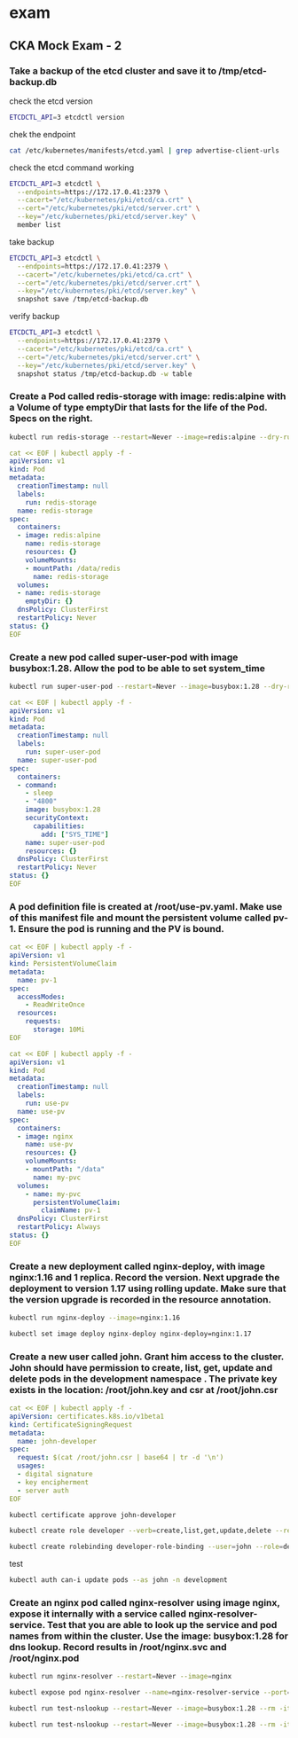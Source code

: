 # exam


## CKA Mock Exam - 2

### Take a backup of the etcd cluster and save it to /tmp/etcd-backup.db

check the etcd version
```bash
ETCDCTL_API=3 etcdctl version
```

chek the endpoint
```bash
cat /etc/kubernetes/manifests/etcd.yaml | grep advertise-client-urls
```

check the etcd command working
```bash
ETCDCTL_API=3 etcdctl \
  --endpoints=https://172.17.0.41:2379 \
  --cacert="/etc/kubernetes/pki/etcd/ca.crt" \
  --cert="/etc/kubernetes/pki/etcd/server.crt" \
  --key="/etc/kubernetes/pki/etcd/server.key" \
  member list
```

take backup
```bash
ETCDCTL_API=3 etcdctl \
  --endpoints=https://172.17.0.41:2379 \
  --cacert="/etc/kubernetes/pki/etcd/ca.crt" \
  --cert="/etc/kubernetes/pki/etcd/server.crt" \
  --key="/etc/kubernetes/pki/etcd/server.key" \
  snapshot save /tmp/etcd-backup.db
```

verify backup
```bash
ETCDCTL_API=3 etcdctl \
  --endpoints=https://172.17.0.41:2379 \
  --cacert="/etc/kubernetes/pki/etcd/ca.crt" \
  --cert="/etc/kubernetes/pki/etcd/server.crt" \
  --key="/etc/kubernetes/pki/etcd/server.key" \
  snapshot status /tmp/etcd-backup.db -w table
```

### Create a Pod called redis-storage with image: redis:alpine with a Volume of type emptyDir that lasts for the life of the Pod. Specs on the right.

```bash
kubectl run redis-storage --restart=Never --image=redis:alpine --dry-run -o yaml
```
```yaml
cat << EOF | kubectl apply -f -
apiVersion: v1
kind: Pod
metadata:
  creationTimestamp: null
  labels:
    run: redis-storage
  name: redis-storage
spec:
  containers:
  - image: redis:alpine
    name: redis-storage
    resources: {}
    volumeMounts:
    - mountPath: /data/redis
      name: redis-storage
  volumes:
  - name: redis-storage
    emptyDir: {}    
  dnsPolicy: ClusterFirst
  restartPolicy: Never
status: {}
EOF
```

### Create a new pod called super-user-pod with image busybox:1.28. Allow the pod to be able to set system_time

```bash
kubectl run super-user-pod --restart=Never --image=busybox:1.28 --dry-run -o yaml --command -- sleep 4800
```
```yaml
cat << EOF | kubectl apply -f -
apiVersion: v1
kind: Pod
metadata:
  creationTimestamp: null
  labels:
    run: super-user-pod
  name: super-user-pod
spec:
  containers:
  - command:
    - sleep
    - "4800"
    image: busybox:1.28
    securityContext:
      capabilities:
        add: ["SYS_TIME"]
    name: super-user-pod
    resources: {}
  dnsPolicy: ClusterFirst
  restartPolicy: Never
status: {}
EOF
```

### A pod definition file is created at /root/use-pv.yaml. Make use of this manifest file and mount the persistent volume called pv-1. Ensure the pod is running and the PV is bound.

```yaml
cat << EOF | kubectl apply -f -
apiVersion: v1
kind: PersistentVolumeClaim
metadata:
  name: pv-1
spec:
  accessModes:
    - ReadWriteOnce
  resources:
    requests:
      storage: 10Mi
EOF
```

```yaml
cat << EOF | kubectl apply -f -
apiVersion: v1
kind: Pod
metadata:
  creationTimestamp: null
  labels:
    run: use-pv
  name: use-pv
spec:
  containers:
  - image: nginx
    name: use-pv
    resources: {}
    volumeMounts:
    - mountPath: "/data"
      name: my-pvc
  volumes:
    - name: my-pvc
      persistentVolumeClaim:
        claimName: pv-1
  dnsPolicy: ClusterFirst
  restartPolicy: Always
status: {}
EOF
```

### Create a new deployment called nginx-deploy, with image nginx:1.16 and 1 replica. Record the version. Next upgrade the deployment to version 1.17 using rolling update. Make sure that the version upgrade is recorded in the resource annotation.


```bash
kubectl run nginx-deploy --image=nginx:1.16
```
```bash
kubectl set image deploy nginx-deploy nginx-deploy=nginx:1.17
```

### Create a new user called john. Grant him access to the cluster. John should have permission to create, list, get, update and delete pods in the development namespace . The private key exists in the location: /root/john.key and csr at /root/john.csr

```yaml
cat << EOF | kubectl apply -f -
apiVersion: certificates.k8s.io/v1beta1
kind: CertificateSigningRequest
metadata:
  name: john-developer
spec:
  request: $(cat /root/john.csr | base64 | tr -d '\n')
  usages:
  - digital signature
  - key encipherment
  - server auth
EOF
```
```bash
kubectl certificate approve john-developer
```

```bash
kubectl create role developer --verb=create,list,get,update,delete --resource=pods --namespace=development
```

```bash
kubectl create rolebinding developer-role-binding --user=john --role=developer --namespace=development
```

test
```bash
kubectl auth can-i update pods --as john -n development
```

### Create an nginx pod called nginx-resolver using image nginx, expose it internally with a service called nginx-resolver-service. Test that you are able to look up the service and pod names from within the cluster. Use the image: busybox:1.28 for dns lookup. Record results in /root/nginx.svc and /root/nginx.pod


```bash
kubectl run nginx-resolver --restart=Never --image=nginx
```
```bash
kubectl expose pod nginx-resolver --name=nginx-resolver-service --port=80
```
```bash
kubectl run test-nslookup --restart=Never --image=busybox:1.28 --rm -it -- nslookup nginx-resolver-service > /root/nginx.svc
```
```bash
kubectl run test-nslookup --restart=Never --image=busybox:1.28 --rm -it -- nslookup 10-32-0-6.default.pod > /root/nginx.pod
```



